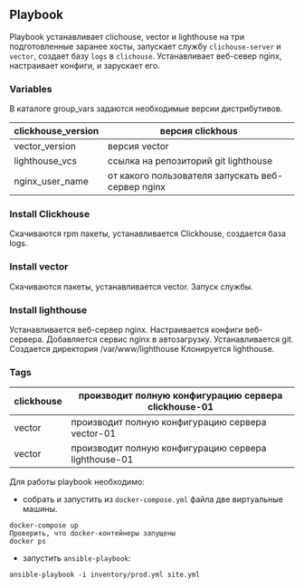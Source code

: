## Playbook

Playbook устанавливает clichouse, vector и lighthouse на три подготовленные заранее хосты, запускает службу `clichouse-server` и `vector`, создает базу `logs` в `clichouse`. Устанавливает веб-север nginx, настраивает конфиги, и зарускает его. 

### Variables
В каталоге group_vars задаются необходимые версии дистрибутивов.

|clickhouse_version|версия clickhous| 
|-|--------|
|vector_version|версия vector|
|lighthouse_vcs|ссылка на репозиторий git lighthouse|
|nginx_user_name|от какого пользователя запускать веб-сервер nginx|
    
 ### Install Clickhouse
 Скачиваются rpm пакеты, устанавливается Clickhouse, создается база logs. 
 
### Install vector
Скачиваются пакеты, устанавливается vector. Запуск службы.

### Install lighthouse
Устанавливается веб-сервер nginx. Настраивается конфиги веб-сервера. Добавляется сервис nginx в автозагрузку. Устанавливается git. Создается директория /var/www/lighthouse
Клонируется lighthouse.

### Tags
|clickhouse|производит полную конфигурацию сервера clickhouse-01| 
|-|--------|
|vector|производит полную конфигурацию сервера vector-01|
|vector|производит полную конфигурацию сервера lighthouse-01|
   
Для работы playbook необходимо:
 - собрать и запустить из `docker-compose.yml` файла две виртуальные машины.
```shell
docker-compose up
Проверить, что docker-контейнеры запущены
docker ps
```
 - запустить `ansible-playbook`:
```shell
ansible-playbook -i inventory/prod.yml site.yml
```
